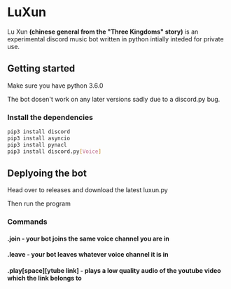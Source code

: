 # LuXun

Lu Xun **(chinese general from the "Three Kingdoms" story)** is an experimental discord music bot written in python intially inteded for private use. 

## Getting started

Make sure you have python 3.6.0

The bot dosen't work on any later versions sadly due to a discord.py bug.

### Install the dependencies


```bash
pip3 install discord
pip3 install asyncio
pip3 install pynacl
pip3 install discord.py[Voice]
```

## Deplyoing the bot

Head over to releases and download the latest luxun.py

Then run the program

### Commands

#### .join - your bot joins the same voice channel you are in

#### .leave - your bot leaves whatever voice channel it is in

#### .play[space][ytube link] - plays a low quality audio of the youtube video which the link belongs to

